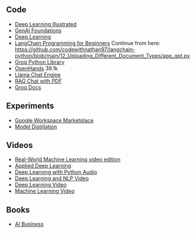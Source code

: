 ## Code

- [Deep Learning Illustrated](https://github.com/the-deep-learners/deep-learning-illustrated)
- [GenAI Foundations](https://github.com/robbarto2/GenAI-Foundations)
- [Deep Learning](https://github.com/sinanuozdemir/oreilly-pytorch-dl)
- [LangChain Programming for Beginners](https://github.com/codewithnathan97/langchain-python)
		Continue from here: https://github.com/codewithnathan97/langchain-python/blob/main/12_Uploading_Different_Document_Types/app_gpt.py
- [Groq Python Library](https://github.com/groq/groq-python)
- [OpenHands](https://github.com/All-Hands-AI/OpenHands) 39.1k
- [Llama Chat Engine](https://github.com/developersdigest/llm-answer-engine)
- [RAG Chat with PDF](https://github.com/sudarshan-koirala/rag-chat-with-pdf)
- [Groq Docs](https://docs-chat.groqcloud.com/)

## Experiments

- [Google Workspace Marketplace](https://developers.google.com/workspace/marketplace/how-to-publish)
- [Model Distillation](https://cookbook.openai.com/examples/leveraging_model_distillation_to_fine-tune_a_model)

## Videos

- [Real-World Machine Learning video edition](https://learning.oreilly.com/videos/real-world-machine-learning/9781617291920VE/)
- [Applied Deep Learning](https://learning.oreilly.com/library/view/applied-deep-learning/9781484280201/)
- [Deep Learning with Python Audio](https://learning.oreilly.com/videos/deep-learning-with/9781617296864VE/)
- [Deep Learning and NLP Video](https://learning.oreilly.com/course/deep-learning-for/9780136620013/)
- [Deep Learning Video](https://learning.oreilly.com/course/deep-learning-with/9780136617617/)
- [Machine Learning Video](https://learning.oreilly.com/course/machine-learning-with/9780135474198/)

## Books

- [AI Business](https://learning.oreilly.com/library/view/artificial-intelligence-business/9781800566514/Text/Artificial_inter-8.xhtml#sigil_toc_id_21)


